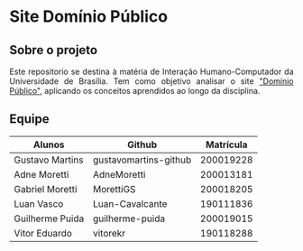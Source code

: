 # Site Domínio Público

## Sobre o projeto
<p align="justify">
  Este repositorio se destina à matéria de Interação Humano-Computador da Universidade de Brasília. Tem como objetivo analisar o site <a href="http://www.dominiopublico.gov.br/pesquisa/PesquisaObraForm.do">"Domínio Público"</a>, aplicando os conceitos aprendidos ao longo da disciplina.
</p>

## Equipe
Alunos | Github | Matrícula 
------- | -------- | --------
Gustavo Martins | gustavomartins-github| 200019228 |
Adne Moretti | AdneMoretti | 200013181 |
Gabriel Moretti | MorettiGS | 200018205 |
Luan Vasco | Luan-Cavalcante | 190111836 |
Guilherme Puida | guilherme-puida | 200019015 |
Vitor Eduardo | vitorekr | 190118288 |


